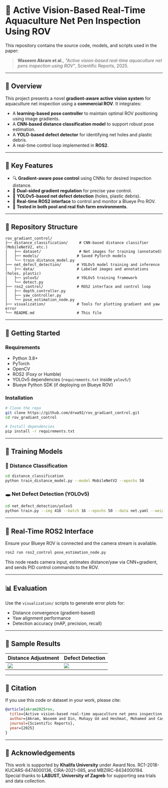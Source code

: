 # 🐠 Active Vision-Based Real-Time Aquaculture Net Pen Inspection Using ROV

This repository contains the source code, models, and scripts used in the paper:

> **Waseem Akram et al.**, *"Active vision-based real-time aquaculture net pens inspection using ROV"*, Scientific Reports, 2025.

---

## 📌 Overview

This project presents a novel **gradient-aware active vision system** for aquaculture net inspection using a **commercial ROV**. It integrates:

- A **learning-based pose controller** to maintain optimal ROV positioning using image gradients.
- A **CNN-based distance classification model** to support robust pose estimation.
- A **YOLO-based defect detector** for identifying net holes and plastic debris.
- A real-time control loop implemented in **ROS2**.

---

## 🎯 Key Features

- 🔍 **Gradient-aware pose control** using CNNs for desired inspection distance.
- 🎯 **Dual-sided gradient regulation** for precise yaw control.
- 🧠 **YOLOv5-based net defect detection** (holes, plastic debris).
- 📡 **Real-time ROS2 interface** to control and monitor a Blueye Pro ROV.
- 🧪 **Tested in both pool and real fish farm environments**.

---

## 📁 Repository Structure

```
rov_gradiant_control/
├── distance_classification/     # CNN-based distance classifier (MobileNetV2, etc.)
│   ├── dataset/                 # Net images for training (annotated)
│   ├── models/                 # Saved PyTorch models
│   └── train_distance_model.py
├── net_defect_detection/       # YOLOv5 model training and inference
│   ├── data/                   # Labeled images and annotations (holes, plastic)
│   ├── yolov5/                 # YOLOv5 training framework
│   └── detect.py
├── ros2_control/               # ROS2 interface and control loop
│   ├── depth_controller.py
│   ├── yaw_controller.py
│   └── pose_estimation_node.py
├── visualization/              # Tools for plotting gradient and yaw error
└── README.md                   # This file
```

---

## 🚀 Getting Started

### Requirements

- Python 3.8+
- PyTorch
- OpenCV
- ROS2 (Foxy or Humble)
- YOLOv5 dependencies (`requirements.txt` inside `yolov5/`)
- Blueye Python SDK (if deploying on Blueye ROV)

### Installation

```bash
# Clone the repo
git clone https://github.com/drwa92/rov_gradiant_control.git
cd rov_gradiant_control

# Install dependencies
pip install -r requirements.txt
```

---

## 🧠 Training Models

### 📏 Distance Classification

```bash
cd distance_classification
python train_distance_model.py --model MobileNetV2 --epochs 50
```

### 🕳️ Net Defect Detection (YOLOv5)

```bash
cd net_defect_detection/yolov5
python train.py --img 416 --batch 16 --epochs 50 --data net.yaml --weights yolov5s.pt
```

---

## 📡 Real-Time ROS2 Interface

Ensure your Blueye ROV is connected and the camera stream is available.

```bash
ros2 run ros2_control pose_estimation_node.py
```

This node reads camera input, estimates distance/yaw via CNN+gradient, and sends PID control commands to the ROV.

---

## 📊 Evaluation

Use the `visualization/` scripts to generate error plots for:

- Distance convergence (gradient-based)
- Yaw alignment performance
- Detection accuracy (mAP, precision, recall)

---

## 📸 Sample Results

| Distance Adjustment | Defect Detection |
|---------------------|------------------|
| ![](media/distance_control.gif) | ![](media/defect_detection.png) |

---

## 📄 Citation

If you use this code or dataset in your work, please cite:

```bibtex
@article{akram2025rov,
  title={Active vision-based real-time aquaculture net pens inspection using ROV},
  author={Akram, Waseem and Din, Muhayy Ud and Heshmat, Mohamed and Casavola, Alessandro and Seneviratne, Lakmal and Hussain, Irfan},
  journal={Scientific Reports},
  year={2025}
}
```

---

## 🤝 Acknowledgements

This work is supported by **Khalifa University** under Award Nos. RC1-2018-KUCARS-8474000136, CIRA-2021-085, and MBZIRC-8434000194.  
Special thanks to **LABUST, University of Zagreb** for supporting sea trials and data collection.
